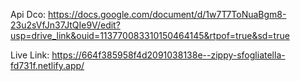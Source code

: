 Api Dco: https://docs.google.com/document/d/1w7T7ToNuaBgm8-23u2sVfJn37JtQIe9V/edit?usp=drive_link&ouid=113770083310150464145&rtpof=true&sd=true

Live Link: https://664f385958f4d2091038138e--zippy-sfogliatella-fd731f.netlify.app/
